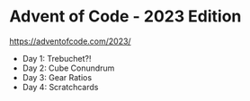 # Advent of Code - 2023 Edition
https://adventofcode.com/2023/

- Day 1: Trebuchet?!
- Day 2: Cube Conundrum
- Day 3: Gear Ratios
- Day 4: Scratchcards